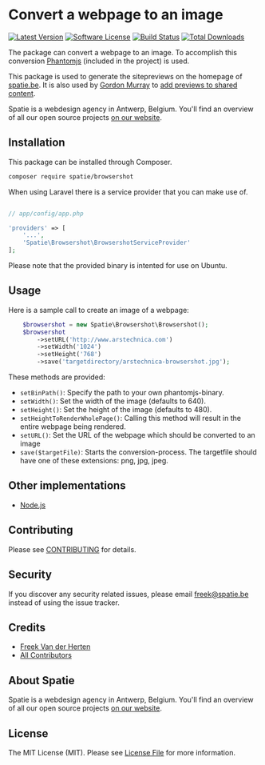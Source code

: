 # Convert a webpage to an image

[![Latest Version](https://img.shields.io/github/release/spatie/browsershot.svg?style=flat-square)](https://github.com/spatie/browsershot/releases)
[![Software License](https://img.shields.io/badge/license-MIT-brightgreen.svg?style=flat-square)](LICENSE.md)
[![Build Status](https://img.shields.io/travis/spatie/browsershot/master.svg?style=flat-square)](https://travis-ci.org/spatie/browsershot)
[![Total Downloads](https://img.shields.io/packagist/dt/spatie/browsershot.svg?style=flat-square)](https://packagist.org/packages/spatie/browsershot)


The package can convert a webpage to an image. To accomplish this conversion [Phantomjs](http://phantomjs.org/) (included in the project) is used.

This package is used to generate the sitepreviews on the homepage of [spatie.be](https://spatie.be). It is also used by [Gordon Murray](https://twitter.com/murrion) to [add previews to shared content](http://www.murrion.com/2015/02/how-i-automate-sharing-content-to-linkedin-using-ayliens-content-analysis-api-and-browsershot/).

Spatie is a webdesign agency in Antwerp, Belgium. You'll find an overview of all our open source projects [on our website](https://spatie.be/opensource).

## Installation

This package can be installed through Composer.

```bash
composer require spatie/browsershot
```

When using Laravel there is a service provider that you can make use of.

```php

// app/config/app.php

'providers' => [
    '...',
    'Spatie\Browsershot\BrowsershotServiceProvider'
];
```

Please note that the provided binary is intented for use on Ubuntu.

## Usage

Here is a sample call to create an image of a webpage:

```php
    $browsershot = new Spatie\Browsershot\Browsershot();
    $browsershot
        ->setURL('http://www.arstechnica.com')
        ->setWidth('1024')
        ->setHeight('768')
        ->save('targetdirectory/arstechnica-browsershot.jpg');
```

These methods are provided:

* `setBinPath()`: Specify the path to your own phantomjs-binary.
* `setWidth()`: Set the width of the image (defaults to 640).
* `setHeight()`: Set the height of the image (defaults to 480).
* `setHeightToRenderWholePage()`: Calling this method will result in the entire webpage being rendered.
* `setURL()`: Set the URL of the webpage which should be converted to an image
* `save($targetFile)`: Starts the conversion-process. The targetfile should have one of these extensions: png, jpg, jpeg.

## Other implementations

- [Node.js](https://github.com/brenden/node-webshot)

## Contributing

Please see [CONTRIBUTING](CONTRIBUTING.md) for details.

## Security

If you discover any security related issues, please email freek@spatie.be instead of using the issue tracker.

## Credits

- [Freek Van der Herten](https://github.com/freekmurze)
- [All Contributors](../../contributors)

## About Spatie
Spatie is a webdesign agency in Antwerp, Belgium. You'll find an overview of all our open source projects [on our website](https://spatie.be/opensource).

## License

The MIT License (MIT). Please see [License File](LICENSE.md) for more information.


